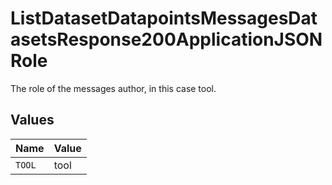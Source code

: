 # ListDatasetDatapointsMessagesDatasetsResponse200ApplicationJSONRole

The role of the messages author, in this case tool.


## Values

| Name   | Value  |
| ------ | ------ |
| `TOOL` | tool   |